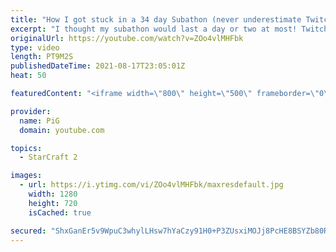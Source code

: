 ```yaml
---
title: "How I got stuck in a 34 day Subathon (never underestimate Twitch chat)"
excerpt: "I thought my subathon would last a day or two at most! Twitch chat had other ideas and locked me in for 34 days instead, allowing me to beat Ludwig's 726 hours on day 33.  To everyone who watched and supported, thank you so much! This was a crazy, challenging experience that will be remembered for some"
originalUrl: https://youtube.com/watch?v=ZOo4vlMHFbk
type: video
length: PT9M2S
publishedDateTime: 2021-08-17T23:05:01Z
heat: 50

featuredContent: "<iframe width=\"800\" height=\"500\" frameborder=\"0\" src=\"https://www.youtube.com/embed/ZOo4vlMHFbk\" allow=\"accelerometer; autoplay; encrypted-media; gyroscope; picture-in-picture\" allowfullscreen></iframe>"

provider:
  name: PiG
  domain: youtube.com

topics:
  - StarCraft 2

images:
  - url: https://i.ytimg.com/vi/ZOo4vlMHFbk/maxresdefault.jpg
    width: 1280
    height: 720
    isCached: true

secured: "ShxGanEr5v9WpuC3whylLHsw7hYaCzy91H0+P3ZUsxiMOJj8PcHE8BSYZb80RSs/JuyEv/8aQCylORT6D0fjSrxTNGWzZgEQLlujfwmItsnTTckmotQ9n13UzUkqBBO5Lj5ugdKdMehBFmrTh0k+Ej1BXAwsyfgehkJF+mf4kiav4VHH/zO9GtmB3itPzKbSim7dD/iN5RhUr65vh4gfGbp3kLXifRp+lYyTAL1FA9oEoSi9TFpPMetX6XnJMK8FlJsXQs9Uebx78L+Q6UHw3ns7jY1BxWbtWl1slVvSAv5PZ6lJFe8YIlxakzytCkUEFs6yVCKgI1CRNm7xBAhjL6tcEj09mLvubyv9XMgDuDMTVDtOLSLJZQ9Fk1nHRQFWXwSm/yaH5MH7txPHOPtxBRLw8bIHeufLEwWrsK3GNfM=;87Iyw/x9SPPPl0ayPUvL1A=="
---
```


